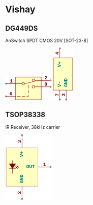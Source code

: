 # Vishay

## DG449DS
AnSwitch SPDT CMOS 20V [SOT-23-8]

![DG449DS__1__1](/images/Vishay__DG449DS__1__1.png?raw=true) 
![DG449DS__2__1](/images/Vishay__DG449DS__2__1.png?raw=true) 

## TSOP38338
IR Receiver, 38kHz carrier

![TSOP38338__1__1](/images/Vishay__TSOP38338__1__1.png?raw=true) 


